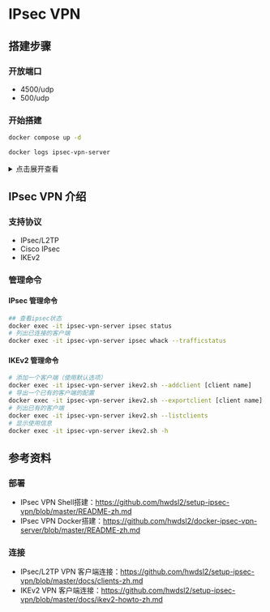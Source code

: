 # IPsec VPN

## 搭建步骤
### 开放端口

- 4500/udp
- 500/udp

### 开始搭建

```bash
docker compose up -d
```

```bash
docker logs ipsec-vpn-server
```

<details>
<summary>
点击展开查看
</summary>

```text
Trying to auto discover IP of this server...

Starting IPsec service...

================================================

IPsec VPN server is now ready for use!

Connect to your new VPN with these details:

Server IP: 54.92.87.72
IPsec PSK: vpn_user_psk
Username: vpn_user
Password: vpn_user_pwd

Write these down. You'll need them to connect!

VPN client setup: https://vpnsetup.net/clients2

================================================

Setting up IKEv2. This may take a few moments...

================================================

IKEv2 setup successful. Details for IKEv2 mode:

VPN server address: 54.92.87.72
VPN client name: vpnclient

Client configuration is available inside the
Docker container at:
/etc/ipsec.d/vpnclient.p12 (for Windows & Linux)
/etc/ipsec.d/vpnclient.sswan (for Android)
/etc/ipsec.d/vpnclient.mobileconfig (for iOS & macOS)

Next steps: Configure IKEv2 clients. See:
https://vpnsetup.net/clients2

================================================
```

</details>

## IPsec VPN 介绍
### 支持协议
- IPsec/L2TP
- Cisco IPsec
- IKEv2

### 管理命令
#### IPsec 管理命令
```bash
## 查看ipsec状态
docker exec -it ipsec-vpn-server ipsec status
# 列出已连接的客户端
docker exec -it ipsec-vpn-server ipsec whack --trafficstatus
```
#### IKEv2 管理命令
```bash
# 添加一个客户端（使用默认选项）
docker exec -it ipsec-vpn-server ikev2.sh --addclient [client name]
# 导出一个已有的客户端的配置
docker exec -it ipsec-vpn-server ikev2.sh --exportclient [client name]
# 列出已有的客户端
docker exec -it ipsec-vpn-server ikev2.sh --listclients
# 显示使用信息
docker exec -it ipsec-vpn-server ikev2.sh -h
```

## 参考资料
### 部署
- IPsec VPN Shell搭建：https://github.com/hwdsl2/setup-ipsec-vpn/blob/master/README-zh.md
- IPsec VPN Docker搭建：https://github.com/hwdsl2/docker-ipsec-vpn-server/blob/master/README-zh.md
### 连接
- IPsec/L2TP VPN 客户端连接：https://github.com/hwdsl2/setup-ipsec-vpn/blob/master/docs/clients-zh.md
- IKEv2 VPN 客户端连接：https://github.com/hwdsl2/setup-ipsec-vpn/blob/master/docs/ikev2-howto-zh.md